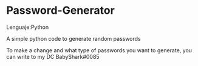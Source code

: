 # Password-Generator
Lenguaje:Python

A simple python code to generate random passwords

To make a change and what type of passwords you want to generate, you can write to my DC 
BabyShark#0085

